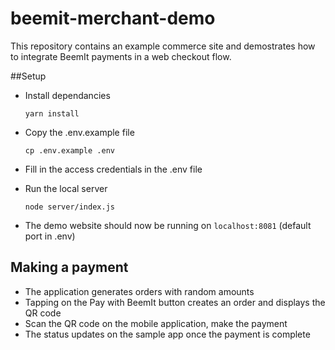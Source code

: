 # beemit-merchant-demo

This repository contains an example commerce site and demostrates how to integrate BeemIt payments in a web checkout flow. 

##Setup

- Install dependancies 

	```
	yarn install
	```

- Copy the .env.example file
	
	```
	cp .env.example .env
	```

- Fill in the access credentials in the .env file

- Run the local server 

	```
	node server/index.js
	``` 
- The demo website should now be running on `localhost:8081` (default port in .env)


## Making a payment 

- The application generates orders with random amounts
- Tapping on the Pay with BeemIt button creates an order and displays the QR code
- Scan the QR code on the mobile application, make the payment
- The status updates on the sample app once the payment is complete